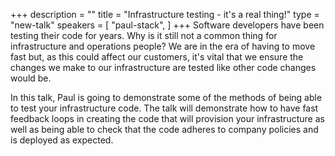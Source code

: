 +++
description = ""
title = "Infrastructure testing - it's a real thing!"
type = "new-talk"
speakers = [
        "paul-stack",
]
+++
Software developers have been testing their code for years. Why is it still not a common thing for infrastructure and operations people? We are in the era of having to move fast but, as this could affect our customers, it's vital that we ensure the changes we make to our infrastructure are tested like other code changes would be.

In this talk, Paul is going to demonstrate some of the methods of being able to test your infrastructure code. The talk will demonstrate how to have fast feedback loops in creating the code that will provision your infrastructure as well as being able to check that the code adheres to company policies and is deployed as expected.